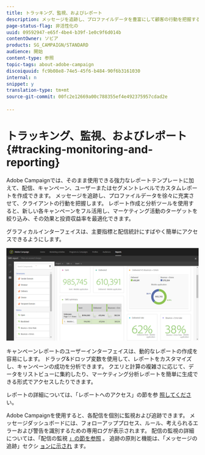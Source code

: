 ```yaml
---
title: トラッキング、監視、およびレポート
description: メッセージを追跡し、プロファイルデータを豊富にして顧客の行動を把握する方法を説明します。 Adobe Campaignを使用すると、レポートおよび分析ツールを使用して、新しい各キャンペーンをフル活用できます。
page-status-flag: 非活性化の
uuid: 09592947-e65f-4be4-b39f-1e0c9f6d014b
contentOwner: ソビア
products: SG_CAMPAIGN/STANDARD
audience: 開始
content-type: 参照
topic-tags: about-adobe-campaign
discoiquuid: fc9b08e8-74e5-45f6-b484-90f6b3161030
internal: n
snippet: y
translation-type: tm+mt
source-git-commit: 00fc2e12669a00c788355ef4e492375957cdad2e

---
```



# トラッキング、監視、およびレポート{#tracking-monitoring-and-reporting}

Adobe Campaignでは、そのまま使用できる強力なレポートテンプレートに加えて、配信、キャンペーン、ユーザーまたはセグメントレベルでカスタムレポートを作成できます。 メッセージを追跡し、プロファイルデータを徐々に充実させて、クライアントの行動を把握します。 レポート作成と分析ツールを使用すると、新しい各キャンペーンをフル活用し、マーケティング活動のターゲットを絞り込み、その効果と投資収益率を最適化できます。

グラフィカルインターフェイスは、主要指標と配信統計にすばやく簡単にアクセスできるようにします。

![](assets/dynamic_report_intro.png)

キャンペーンレポートのユーザーインターフェイスは、動的なレポートの作成を容易にします。 ドラッグ&amp;ドロップ変数を使用して、レポートをカスタマイズし、キャンペーンの成功を分析できます。 クエリと計算の複雑さに応じて、データをリストビューに集約したり、マーケティング分析レポートを簡単に生成できる形式でアクセスしたりできます。

レポートの詳細については、「レポートへのアクセス」の節を参 [照してくださ](../../reporting/using/about-dynamic-reports.md) い。

Adobe Campaignを使用すると、各配信を個別に監視および追跡できます。 メッセージダッシュボードには、フォローアッププロセス、ルール、考えられるエラーおよび警告を識別するための専用ログが表示されます。 配信の監視の詳細については、「配信の監視 [」の節を参照](../../sending/using/monitoring-a-delivery.md) 。 追跡の原則と機能は、「メッセージの追跡」セクシ [ョンに示され](../../sending/using/tracking-messages.md) ます。
